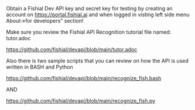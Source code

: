 Obtain a Fishial Dev API key and secret key for testing by creating an account on https://portal.fishial.ai and when logged in visting left side menu About->for developers" section!

Make sure you review the Fishial API Recognition tutorial file named: tutor.adoc

https://github.com/fishial/devapi/blob/main/tutor.adoc

Also there is two sample scripts that you can review on how the API is used written in BASH and Python

https://github.com/fishial/devapi/blob/main/recognize_fish.bash

AND

https://github.com/fishial/devapi/blob/main/recognize_fish.py
